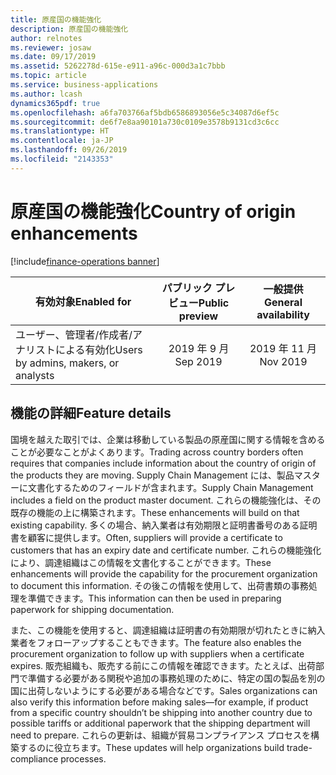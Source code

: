 ```yaml
---
title: 原産国の機能強化
description: 原産国の機能強化
author: relnotes
ms.reviewer: josaw
ms.date: 09/17/2019
ms.assetid: 5262278d-615e-e911-a96c-000d3a1c7bbb
ms.topic: article
ms.service: business-applications
ms.author: lcash
dynamics365pdf: true
ms.openlocfilehash: a6fa703766af5bdb6586893056e5c34087d6ef5c
ms.sourcegitcommit: de6f7e8aa90101a730c0109e3578b9131cd3c6cc
ms.translationtype: HT
ms.contentlocale: ja-JP
ms.lasthandoff: 09/26/2019
ms.locfileid: "2143353"
---
```

# <a name="country-of-origin-enhancements"></a><span data-ttu-id="ace61-103">原産国の機能強化</span><span class="sxs-lookup"><span data-stu-id="ace61-103">Country of origin enhancements</span></span>
[!include[finance-operations banner](../includes/finance-operations.md)]

| <span data-ttu-id="ace61-104">有効対象</span><span class="sxs-lookup"><span data-stu-id="ace61-104">Enabled for</span></span>    |  <span data-ttu-id="ace61-105">パブリック プレビュー</span><span class="sxs-lookup"><span data-stu-id="ace61-105">Public preview</span></span> | <span data-ttu-id="ace61-106">一般提供</span><span class="sxs-lookup"><span data-stu-id="ace61-106">General availability</span></span> | 
| ---------- | :----------: |:----------: |
|<span data-ttu-id="ace61-107">ユーザー、管理者/作成者/アナリストによる有効化</span><span class="sxs-lookup"><span data-stu-id="ace61-107">Users by admins, makers, or analysts</span></span>|<span data-ttu-id="ace61-108">2019 年 9 月</span><span class="sxs-lookup"><span data-stu-id="ace61-108">Sep 2019</span></span>| <span data-ttu-id="ace61-109">2019 年 11 月</span><span class="sxs-lookup"><span data-stu-id="ace61-109">Nov 2019</span></span>|






## <a name="feature-details"></a><span data-ttu-id="ace61-110">機能の詳細</span><span class="sxs-lookup"><span data-stu-id="ace61-110">Feature details</span></span>
<!--feature detail start -->
<span data-ttu-id="ace61-111">国境を越えた取引では、企業は移動している製品の原産国に関する情報を含めることが必要なことがよくあります。</span><span class="sxs-lookup"><span data-stu-id="ace61-111">Trading across country borders often requires that companies include information about the country of origin of the products they are moving.</span></span> <span data-ttu-id="ace61-112">Supply Chain Management には、製品マスターに文書化するためのフィールドが含まれます。</span><span class="sxs-lookup"><span data-stu-id="ace61-112">Supply Chain Management includes a field on the product master document.</span></span> <span data-ttu-id="ace61-113">これらの機能強化は、その既存の機能の上に構築されます。</span><span class="sxs-lookup"><span data-stu-id="ace61-113">These enhancements will build on that existing capability.</span></span> <span data-ttu-id="ace61-114">多くの場合、納入業者は有効期限と証明書番号のある証明書を顧客に提供します。</span><span class="sxs-lookup"><span data-stu-id="ace61-114">Often, suppliers will provide a certificate to customers that has an expiry date and certificate number.</span></span> <span data-ttu-id="ace61-115">これらの機能強化により、調達組織はこの情報を文書化することができます。</span><span class="sxs-lookup"><span data-stu-id="ace61-115">These enhancements will provide the capability for the procurement organization to document this information.</span></span> <span data-ttu-id="ace61-116">その後この情報を使用して、出荷書類の事務処理を準備できます。</span><span class="sxs-lookup"><span data-stu-id="ace61-116">This information can then be used in preparing paperwork for shipping documentation.</span></span> 

<span data-ttu-id="ace61-117">また、この機能を使用すると、調達組織は証明書の有効期限が切れたときに納入業者をフォローアップすることもできます。</span><span class="sxs-lookup"><span data-stu-id="ace61-117">The feature also enables the procurement organization to follow up with suppliers when a certificate expires.</span></span> <span data-ttu-id="ace61-118">販売組織も、販売する前にこの情報を確認できます。たとえば、出荷部門で準備する必要がある関税や追加の事務処理のために、特定の国の製品を別の国に出荷しないようにする必要がある場合などです。</span><span class="sxs-lookup"><span data-stu-id="ace61-118">Sales organizations can also verify this information before making sales—for example, if product from a specific country shouldn’t be shipping into another country due to possible tariffs or additional paperwork that the shipping department will need to prepare.</span></span> <span data-ttu-id="ace61-119">これらの更新は、組織が貿易コンプライアンス プロセスを構築するのに役立ちます。</span><span class="sxs-lookup"><span data-stu-id="ace61-119">These updates will help organizations build trade-compliance processes.</span></span>
<!--feature detail end -->











